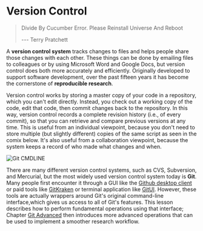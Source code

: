 # Version Control


> Divide By Cucumber Error. Please Reinstall Universe And Reboot
>
> --- Terry Pratchett

A **version control system** tracks changes to files and helps people share those changes with each other.
These things can be done by emailing files to colleagues or by using Microsoft Word and Google Docs, but version control does both more accurately and efficiently.
Originally developed to support software development, over the past fifteen years it has become the cornerstone of **reproducible research**.

Version control works by storing a master copy of your code in a repository, which you can't edit directly.
Instead, you check out a working copy of the code, edit that code, then commit changes back to the repository.
In this way, version control records a complete revision history (i.e., of every commit), so that you can retrieve and compare previous versions at any time.
This is useful from an individual viewpoint, because you don't need to store multiple (but slightly different) copies of the same script as seen in the comix below. 
It's also useful from a collaboration viewpoint, because the system keeps a record of who made what changes and when.

![Git CMDLINE](../../figures/git-cmdline/phd-comics.png)

There are many different version control systems, such as CVS, Subversion, and Mercurial, but the most widely used version control system today is **Git**.
Many people first encounter it through a GUI like the [Github desktop client](https://desktop.github.com/) or paid tools like [GitKraken](https://www.gitkraken.com/) or terminal application like [GitUI](https://github.com/extrawurst/gitui).
However, these tools are actually wrappers around Git's original command-line interface,which gives us access to all of Git's features.
This lesson describes how to perform fundamental operations using that interface; Chapter [Git Advanced](https://software-engineering-group-up.github.io/RSE-UP/exercises/git_advanced.html) then introduces more advanced operations that can be used to implement a smoother research workflow.

